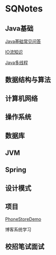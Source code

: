 # SQNotes
## Java基础

[Java基础常见问答](./Notes/Java.md)

[IO流知识](./Notes/IO.md)

[Java多线程](./Notes/Java多线程.md)



## 数据结构与算法



## 计算机网络



## 操作系统



## 数据库



## JVM



## Spring



## 设计模式



## 项目

[PhoneStoreDemo](./Notes/PhoneStoreDemo.md)

博客系统学习



## 校招笔试面试

